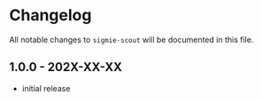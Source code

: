 # Changelog

All notable changes to `sigmie-scout` will be documented in this file.

## 1.0.0 - 202X-XX-XX

- initial release
